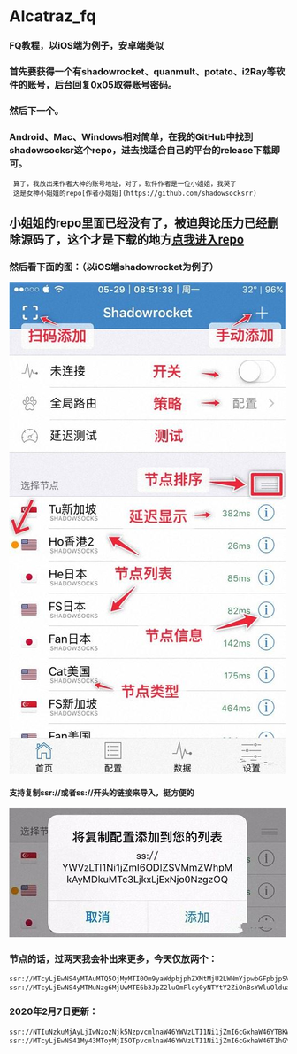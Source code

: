 # Alcatraz_fq
###  FQ教程，以iOS端为例子，安卓端类似
###  首先要获得一个有shadowrocket、quanmult、potato、i2Ray等软件的账号，后台回复0x05取得账号密码。
###  然后下一个。
###  Android、Mac、Windows相对简单，在我的GitHub中找到shadowsocksr这个repo，进去找适合自己的平台的release下载即可。
     算了，我放出来作者大神的账号地址，对了，软件作者是一位小姐姐，我哭了
     这是女神小姐姐的repo[作者小姐姐](https://github.com/shadowsocksrr)
##   小姐姐的repo里面已经没有了，被迫舆论压力已经删除源码了，这个才是下载的地方[点我进入repo](https://github.com/MrxWilliam/Z_apps)
###  然后看下面的图：（以iOS端shadowrocket为例子）
   ![图没了](https://github.com/MrxWilliam/Z_cangku/blob/master/4.jpg)
  
####  支持复制ssr://或者ss://开头的链接来导入，挺方便的
   ![图没了](https://github.com/MrxWilliam/Z_cangku/blob/master/5.jpg)


###  节点的话，过两天我会补出来更多，今天仅放两个：
```
ssr://MTcyLjEwNS4yMTAuMTQ5OjMyMTI0Om9yaWdpbjphZXMtMjU2LWNmYjpwbGFpbjpSV0Y2UlZoTVlUbDRWazlrLz9vYmZzcGFyYW09JnByb3RvcGFyYW09JnJlbWFya3M9NklxQzU0SzU1NzZrNTd1RVFFWnlaV1ZUVTFKT2IyUmwmZ3JvdXA9TVRjeUxqRXdOUzR5TVRBdU1UUTVMZVdjc09lUWh1UzlqZWU5cmpybWw2WG1uS3c9
ssr://MTcyLjEwNS4yMTMuNzg6MjUwMTE6b3JpZ2luOmFlcy0yNTYtY2ZiOnBsYWluOlduaHFUbVJsV0cxdllUVmwvP29iZnNwYXJhbT0mcHJvdG9wYXJhbT0mcmVtYXJrcz02SXFDNTRLNTU3Nms1N3VFUUVaeVpXVlRVMUpPYjJSbCZncm91cD1NVGN5TGpFd05TNHlNVE11TnpndDVaeXc1NUNHNUwyTjU3MnVPdWFYcGVhY3JBPT0=
```
###  2020年2月7日更新：
```
ssr://NTIuNzkuMjAyLjIwNzozNjk5NzpvcmlnaW46YWVzLTI1Ni1jZmI6cGxhaW46YTBKWU1FWk9SMjlWZFVOeC8/b2Jmc3BhcmFtPSZwcm90b3BhcmFtPSZyZW1hcmtzPTZJcUM1NEs1NTc2azU3dUVRRVp5WldWVFUxSk9iMlJsJmdyb3VwPU5USXVOemt1TWpBeUxqSXdOeTNsbkxEbmtJYmt2WTNudmE0NjZaK3A1WnU5TGVtZG5nPT0=
ssr://MTcyLjEwNS41My43MToyMjI5OTpvcmlnaW46YWVzLTI1Ni1jZmI6cGxhaW46T1hGYVNrcHhXbkZYVjBSRy8/b2Jmc3BhcmFtPSZwcm90b3BhcmFtPSZyZW1hcmtzPTZJcUM1NEs1NTc2azU3dUVRRVp5WldWVFUxSk9iMlJsJmdyb3VwPU1UY3lMakV3TlM0MU15NDNNUzNsbkxEbmtJYmt2WTNudmE0NjVZMnc1YnFt
```
